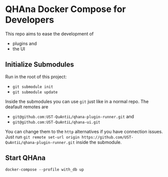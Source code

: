 # QHAna Docker Compose for Developers

This repo aims to ease the development of
- plugins and
- the UI

## Initialize Submodules

Run in the root of this project:
- `git submodule init`
- `git submodule update`

Inside the submodules you can use `git` just like in a normal repo.
The deafault remotes are
- `git@github.com:UST-QuAntiL/qhana-plugin-runner.git` and
- `git@github.com:UST-QuAntiL/qhana-ui.git`

You can change them to the `http` alternatives if you have connection issues.
Just run `git remote set-url origin https://github.com/UST-QuAntiL/qhana-plugin-runner.git` inside the submodule.

## Start QHAna

```
docker-compose --profile with_db up
```
